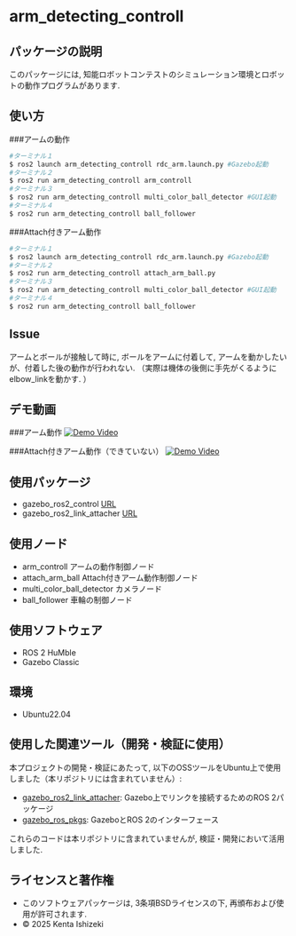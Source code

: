 # arm_detecting_controll

## パッケージの説明
このパッケージには, 知能ロボットコンテストのシミュレーション環境とロボットの動作プログラムがあります. 

## 使い方
###アームの動作
```bash
#ターミナル１
$ ros2 launch arm_detecting_controll rdc_arm.launch.py #Gazebo起動
#ターミナル２
$ ros2 run arm_detecting_controll arm_controll
#ターミナル３
$ ros2 run arm_detecting_controll multi_color_ball_detector #GUI起動
#ターミナル４
$ ros2 run arm_detecting_controll ball_follower
```

###Attach付きアーム動作
```bash
#ターミナル１
$ ros2 launch arm_detecting_controll rdc_arm.launch.py #Gazebo起動
#ターミナル２
$ ros2 run arm_detecting_controll attach_arm_ball.py
#ターミナル３
$ ros2 run arm_detecting_controll multi_color_ball_detector #GUI起動
#ターミナル４
$ ros2 run arm_detecting_controll ball_follower
```

## Issue
アームとボールが接触して時に, ボールをアームに付着して, アームを動かしたいが、付着した後の動作が行われない. （実際は機体の後側に手先がくるようにelbow_linkを動かす. ）
## デモ動画
###アーム動作
[![Demo Video](https://img.youtu.com/vi/grbSSv7qHhg/0.jpg)](https://youtu.be/grbSSv7qHhg)

###Attach付きアーム動作（できていない）
[![Demo Video](https://img.youtube.com/vi/po6zorUj3AM/0.jpg)](https://youtu.be/po6zorUj3AM)

## 使用パッケージ
- gazebo_ros2_control
[URL](https://github.com/ros-controls/gazebo_ros2_control)
- gazebo_ros2_link_attacher
[URL](https://github.com/yliu213/gazebo_ros2_link_attacher)


## 使用ノード
- arm_controll アームの動作制御ノード
- attach_arm_ball Attach付きアーム動作制御ノード
- multi_color_ball_detector カメラノード
- ball_follower 車輪の制御ノード

## 使用ソフトウェア
- ROS 2 HuMble
- Gazebo Classic

## 環境
- Ubuntu22.04

## 使用した関連ツール（開発・検証に使用）

本プロジェクトの開発・検証にあたって, 以下のOSSツールをUbuntu上で使用しました（本リポジトリには含まれていません）:

- [gazebo_ros2_link_attacher](https://github.com/yliu213/gazebo_ros2_link_attacher): Gazebo上でリンクを接続するためのROS 2パッケージ
- [gazebo_ros_pkgs](https://github.com/ros-simulation/gazebo_ros_pkgs): GazeboとROS 2のインターフェース

これらのコードは本リポジトリに含まれていませんが, 検証・開発において活用しました. 


## ライセンスと著作権
- このソフトウェアパッケージは, 3条項BSDライセンスの下, 再頒布および使用が許可されます.
- © 2025 Kenta Ishizeki 


